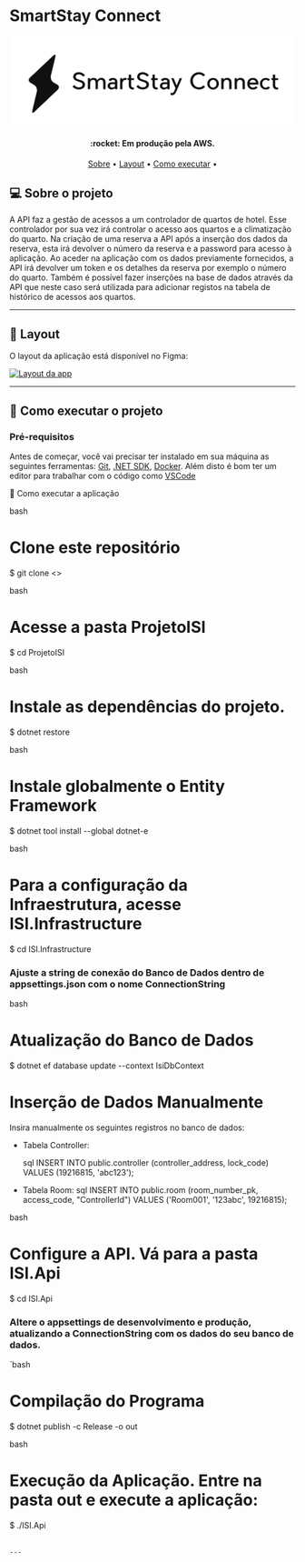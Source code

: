 # SmartStay Connect

<h4 align="center"> 
    <img src="./logo.png"/ alt="Logo da aplicação local">
</h4>

<h4 align="center"> 
  :rocket: Em produção pela AWS.
</h4>

<p align="center">
 <a href="#-sobre-o-projeto">Sobre</a> •
 <a href="#-layout">Layout</a> • 
 <a href="#-como-executar-o-projeto">Como executar</a> • 
</p>

## :computer: Sobre o projeto

A API faz a gestão de acessos a um controlador de quartos de hotel. Esse controlador por sua vez irá controlar o acesso aos quartos e a climatização do quarto.
Na criação de uma reserva a API após a inserção dos dados da reserva, esta irá devolver o número da reserva e a password para acesso à aplicação.
Ao aceder na aplicação com os dados previamente fornecidos, a API irá devolver um token e os detalhes da reserva por exemplo o número do quarto.
Também é possível fazer inserções na base de dados através da API que neste caso será utilizada para adicionar registos na tabela de histórico de acessos aos quartos.

---

## :art: Layout

O layout da aplicação está disponível no Figma:

<a href="">
  <img alt="Layout da app" src="https://img.shields.io/badge/Acessar%20Layout%20-Figma-%2304D361">
</a>

---

## :rocket: Como executar o projeto

### Pré-requisitos

Antes de começar, você vai precisar ter instalado em sua máquina as seguintes ferramentas:
[Git](https://git-scm.com), [.NET SDK](https://dotnet.microsoft.com/en-us/download/visual-studio-sdks), [Docker](https://www.docker.com/).
Além disto é bom ter um editor para trabalhar com o código como [VSCode](https://code.visualstudio.com/)

:compass: Como executar a aplicação

bash
# Clone este repositório
$ git clone <>


bash
# Acesse a pasta ProjetoISI
$ cd ProjetoISI


bash
# Instale as dependências do projeto.
$ dotnet restore


bash
# Instale globalmente o Entity Framework
$ dotnet tool install --global dotnet-e


bash
# Para a configuração da Infraestrutura, acesse ISI.Infrastructure
$ cd ISI.Infrastructure


### Ajuste a string de conexão do Banco de Dados dentro de appsettings.json com o nome ConnectionString

bash
# Atualização do Banco de Dados
$ dotnet ef database update --context IsiDbContext


# Inserção de Dados Manualmente

Insira manualmente os seguintes registros no banco de dados:

- Tabela Controller:

  sql
  INSERT INTO public.controller (controller_address, lock_code)
  VALUES (19216815, 'abc123');
  

- Tabela Room:
  sql
  INSERT INTO public.room (room_number_pk, access_code, "ControllerId")
  VALUES ('Room001', '123abc', 19216815);
  

bash
# Configure a API. Vá para a pasta ISI.Api
$ cd ISI.Api


### Altere o appsettings de desenvolvimento e produção, atualizando a ConnectionString com os dados do seu banco de dados.

`bash
# Compilação do Programa
$ dotnet publish -c Release -o out

bash
# Execução da Aplicação. Entre na pasta out e execute a aplicação:
$ ./ISI.Api
````

---